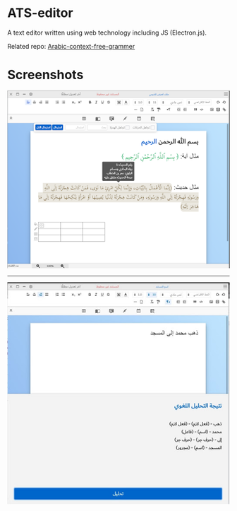 # ATS-editor

A text editor written using web technology including JS (Electron.js).

Related repo: [Arabic-context-free-grammer](https://github.com/KMLX28/Arabic-context-free-grammer)

# Screenshots

![](docs/unnamed.png)

---

![](docs/12.jpg)
